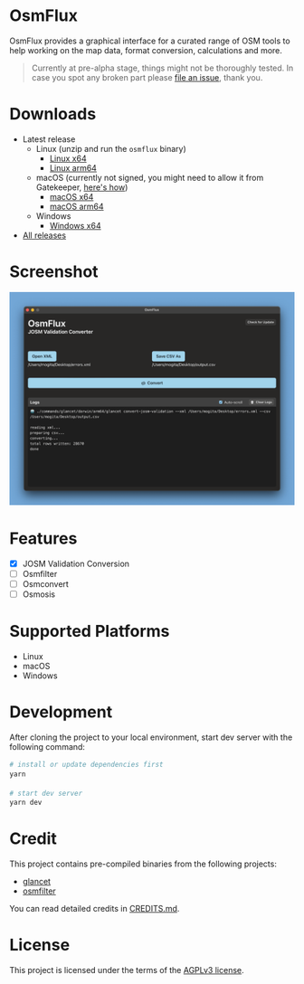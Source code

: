 # OsmFlux

OsmFlux provides a graphical interface for a curated range of OSM tools to help working on the map data, format conversion, calculations and more.

> Currently at pre-alpha stage, things might not be thoroughly tested. In case you spot any broken part please [file an issue](https://gitlab.com/mogita/osmflux/-/issues/new), thank you.

# Downloads

- Latest release
  - Linux (unzip and run the `osmflux` binary)
    - [Linux x64](https://static.mogita.com/osmflux/releases/stable/latest/osmflux-linux-x64.zip)
    - [Linux arm64](https://static.mogita.com/osmflux/releases/stable/latest/osmflux-linux-arm64.zip)
  - macOS (currently not signed, you might need to allow it from Gatekeeper, [here's how](macOS-how-to.md))
    - [macOS x64](https://static.mogita.com/osmflux/releases/stable/latest/osmflux-darwin-x64.app.zip)
    - [macOS arm64](https://static.mogita.com/osmflux/releases/stable/latest/osmflux-darwin-arm64.app.zip)
  - Windows
    - [Windows x64](https://static.mogita.com/osmflux/releases/stable/latest/osmflux-windows-x64.zip)
- [All releases](https://gitlab.com/mogita/osmflux/-/releases)

# Screenshot

![OsmFlux Screenshot](preview.png 'OsmFlux Screenshot')

# Features

- [x] JOSM Validation Conversion
- [ ] Osmfilter
- [ ] Osmconvert
- [ ] Osmosis

# Supported Platforms

- Linux
- macOS
- Windows

# Development

After cloning the project to your local environment, start dev server with the following command:

```bash
# install or update dependencies first
yarn

# start dev server
yarn dev
```

# Credit

This project contains pre-compiled binaries from the following projects:

- [glancet](https://gitlab.com/mogita/glancet)
- [osmfilter](https://gitlab.com/osm-c-tools/osmctools)

You can read detailed credits in [CREDITS.md](CREDITS.md).

# License

This project is licensed under the terms of the [AGPLv3 license](LICENSE).

